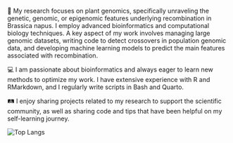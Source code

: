🧬 My research focuses on plant genomics, specifically unraveling the genetic, genomic, or epigenomic features underlying recombination in Brassica napus. I employ advanced bioinformatics and computational biology techniques. A key aspect of my work involves managing large genomic datasets, writing code to detect crossovers in population genomic data, and developing machine learning models to predict the main features associated with recombination.

💻 I am passionate about bioinformatics and always eager to learn new methods to optimize my work. I have extensive experience with R and RMarkdown, and I regularly write scripts in Bash and Quarto.

🛤️ I enjoy sharing projects related to my research to support the scientific community, as well as sharing code and tips that have been helpful on my self-learning journey.

![Top Langs](https://github-readme-stats.vercel.app/api/top-langs/?username=jamonterotena&theme=tokyonight)
